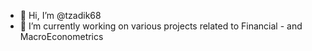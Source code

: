 - 👋 Hi, I’m @tzadik68
- 👀 I’m currently working on various projects related to Financial - and MacroEconometrics


<!---
tzadik68/tzadik68 is a ✨ special ✨ repository because its `README.md` (this file) appears on your GitHub profile.
You can click the Preview link to take a look at your changes.
--->

